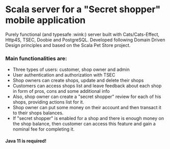 <h1>Scala server for a "Secret shopper" mobile application</h1>
Purely functional (and typesafe :wink:) server built with Cats/Cats-Effect, Http4S, TSEC, Doobie and PostgreSQL.
Developed following Domain Driven Design principles and based on the Scala Pet Store project.



<h3>Main functionalities are:</h3>

* Three types of users: customer, shop owner and admin
* User authentication and authorization with TSEC
* Shop owners can create shops, update and delete their shops
* Customers can access shops list and leave feedback about each shop in form of pros, cons and some additional info
* Also, shop owner can create a "secret shopper" review for each of his shops, providing actions list for it. 
* Shop owner can put some money on their account and then transact it to their shops balances.
* If "secret shopper" is enabled for a shop and there is enough money on the shop balance, then customer can access this feature and gain a nominal fee for completing it. 

<h4>Java 11 is required!<h4>